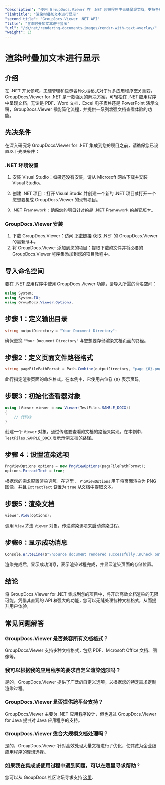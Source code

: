 ```yaml
---
"description": "使用 GroupDocs.Viewer 在 .NET 应用程序中无缝呈现文档，支持各种格式以增强用户体验。"
"linktitle": "渲染时叠加文本进行显示"
"second_title": "GroupDocs.Viewer .NET API"
"title": "渲染时叠加文本进行显示"
"url": "/zh/net/rendering-documents-images/render-with-text-overlay/"
"weight": 13
---
```


# 渲染时叠加文本进行显示

## 介绍
在 .NET 开发领域，无缝管理和显示各种文档格式对于许多应用程序至关重要。GroupDocs.Viewer for .NET 是一款强大的解决方案，可轻松在 .NET 应用程序中呈现文档。无论是 PDF、Word 文档、Excel 电子表格还是 PowerPoint 演示文稿，GroupDocs.Viewer 都能简化流程，并提供一系列增强文档查看体验的功能。
## 先决条件
在深入研究将 GroupDocs.Viewer for .NET 集成到您的项目之前，请确保您已设置以下先决条件：
### .NET 环境设置
1. 安装 Visual Studio：如果还没有安装，请从 Microsoft 网站下载并安装 Visual Studio。
   
2. 创建 .NET 项目：打开 Visual Studio 并创建一个新的 .NET 项目或打开一个您想要集成 GroupDocs.Viewer 的现有项目。
3. .NET Framework：确保您的项目针对的是 .NET Framework 的兼容版本。
### GroupDocs.Viewer 安装
1. 下载 GroupDocs.Viewer：访问 [下载链接](https://releases.groupdocs.com/viewer/net/) 获取 .NET 的 GroupDocs.Viewer 的最新版本。
2. 将 GroupDocs.Viewer 添加到您的项目：提取下载的文件并将必要的 GroupDocs.Viewer 程序集添加到您的项目教程中。

## 导入命名空间
要在 .NET 应用程序中使用 GroupDocs.Viewer 功能，请导入所需的命名空间：
```csharp
using System;
using System.IO;
using GroupDocs.Viewer.Options;
```

## 步骤 1：定义输出目录
```csharp
string outputDirectory = "Your Document Directory";
```
确保更换 `"Your Document Directory"` 与您想要存储渲染文档页面的路径。
## 步骤2：定义页面文件路径格式
```csharp
string pageFilePathFormat = Path.Combine(outputDirectory, "page_{0}.png");
```
此行指定渲染页面的命名格式。在本例中，它使用占位符 `{0}` 表示页码。
## 步骤3：初始化查看器对象
```csharp
using (Viewer viewer = new Viewer(TestFiles.SAMPLE_DOCX))
{
    // 代码块
}
```
创建一个 `Viewer` 对象，通过传递要查看的文档的路径来实现。在本例中， `TestFiles.SAMPLE_DOCX` 表示示例文档的路径。
## 步骤 4：设置渲染选项
```csharp
PngViewOptions options = new PngViewOptions(pageFilePathFormat);
options.ExtractText = true;
```
根据您的需求配置渲染选项。在这里， `PngViewOptions` 用于将页面渲染为 PNG 图像，并且 `ExtractText` 设置为 `true` 从文档中提取文本。
## 步骤5：渲染文档
```csharp
viewer.View(options);
```
调用 `View` 方法 `Viewer` 对象，传递渲染选项来启动渲染过程。
## 步骤6：显示成功消息
```csharp
Console.WriteLine($"\nSource document rendered successfully.\nCheck output in {outputDirectory}.");
```
渲染完成后，显示成功消息，表示渲染过程完成，并显示渲染页面的存储位置。

## 结论
将 GroupDocs.Viewer for .NET 集成到您的项目中，将开启高效文档渲染的无限可能。凭借其直观的 API 和强大的功能，您可以无缝处理各种文档格式，从而提升用户体验。
## 常见问题解答
### GroupDocs.Viewer 是否兼容所有文档格式？
GroupDocs.Viewer 支持多种文档格式，包括 PDF、Microsoft Office 文档、图像等。
### 我可以根据我的应用程序的要求自定义渲染选项吗？
是的，GroupDocs.Viewer 提供了广泛的自定义选项，以根据您的特定需求定制渲染过程。
### GroupDocs.Viewer 是否提供跨平台支持？
GroupDocs.Viewer 主要为 .NET 应用程序设计，但也通过 GroupDocs.Viewer for Java 提供对 Java 应用程序的支持。
### GroupDocs.Viewer 适合大规模文档处理吗？
是的，GroupDocs.Viewer 针对高效处理大量文档进行了优化，使其成为企业级应用程序的理想选择。
### 如果我在集成或使用过程中遇到问题，可以在哪里寻求帮助？
您可以从 GroupDocs 社区论坛寻求支持 [这里](https://forum。groupdocs.com/c/viewer/9).